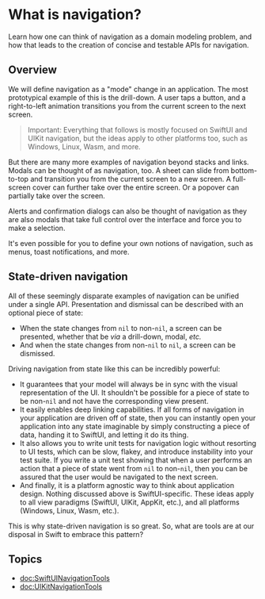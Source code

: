 # What is navigation?

Learn how one can think of navigation as a domain modeling problem, and how that leads to the
creation of concise and testable APIs for navigation.

## Overview

We will define navigation as a "mode" change in an application. The most prototypical example of
this is the drill-down. A user taps a button, and a right-to-left animation transitions you from the
current screen to the next screen.

> Important: Everything that follows is mostly focused on SwiftUI and UIKit navigation, but the 
ideas apply to other platforms too, such as Windows, Linux, Wasm, and more.

But there are many more examples of navigation beyond stacks and links. Modals can be thought of as
navigation, too. A sheet can slide from bottom-to-top and transition you from the current screen to
a new screen. A full-screen cover can further take over the entire screen. Or a popover can
partially take over the screen.

Alerts and confirmation dialogs can also be thought of navigation as they are also modals that take
full control over the interface and force you to make a selection.

It's even possible for you to define your own notions of navigation, such as menus, toast
notifications, and more.

## State-driven navigation

All of these seemingly disparate examples of navigation can be unified under a single API.
Presentation and dismissal can be described with an optional piece of state:

  * When the state changes from `nil` to non-`nil`, a screen can be presented, whether that be
    _via_ a drill-down, modal, _etc._
  * And when the state changes from non-`nil` to `nil`, a screen can be dismissed.

Driving navigation from state like this can be incredibly powerful:

  * It guarantees that your model will always be in sync with the visual representation of the UI.
    It shouldn't be possible for a piece of state to be non-`nil` and not have the corresponding
    view present.
  * It easily enables deep linking capabilities. If all forms of navigation in your application are
    driven off of state, then you can instantly open your application into any state imaginable by
    simply constructing a piece of data, handing it to SwiftUI, and letting it do its thing.
  * It also allows you to write unit tests for navigation logic without resorting to UI tests, which
    can be slow, flakey, and introduce instability into your test suite. If you write a unit test
    showing that when a user performs an action that a piece of state went from `nil` to non-`nil`,
    then you can be assured that the user would be navigated to the next screen.
  * And finally, it is a platform agnostic way to think about application design. Nothing discussed
    above is SwiftUI-specific. These ideas apply to all view paradigms (SwiftUI, UIKit, AppKit, 
    etc.), and all platforms (Windows, Linux, Wasm, etc.).

This is why state-driven navigation is so great. So, what are tools are at our disposal in Swift to
embrace this pattern?

## Topics

- <doc:SwiftUINavigationTools>
- <doc:UIKitNavigationTools>

<!--- <doc:Navigation>-->
<!--- <doc:SheetsPopoversCovers>-->
<!--- <doc:AlertsDialogs>-->
<!--- <doc:Bindings>-->
<!---->
<!--[case-paths-gh]: http://github.com/pointfreeco/swift-case-paths-->
